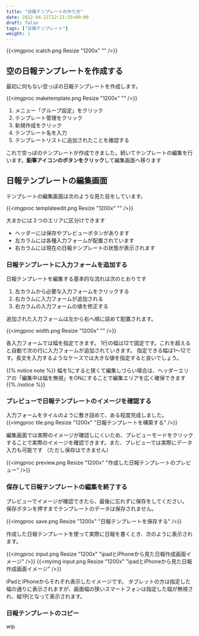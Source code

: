 ```yaml
---
title: "日報テンプレートの作り方"
date: 2022-04-21T12:21:55+09:00
draft: false
tags: ["日報テンプレート"]
weight: 1
---
```


{{<imgproc icatch.png Resize "1200x" "" />}}

## 空の日報テンプレートを作成する

最初に何もない空っぽの日報テンプレートを作成します。

{{<imgproc maketemplate.png Resize "1200x" "" />}}

1. メニュー「グループ設定」をクリック
1. テンプレート管理をクリック
1. 新規作成をクリック
1. テンプレート名を入力
1. テンプレートリストに追加されたことを確認する


これで空っぽのテンプレートが作成できました。続いてテンプレートの編集を行います。**鉛筆アイコンのボタンをクリック**して編集画面へ移ります

## 日報テンプレートの編集画面

テンプレートの編集画面は次のような見た目をしています。

{{<imgproc templateedit.png Resize "1200x" "" />}}

大まかには３つのエリアに区分けできます

- ヘッダーには保存やプレビューボタンがあります
- 左カラムには各種入力フォームが配置されています
- 右カラムには現在の日報テンプレートの状態が表示されます

### 日報テンプレートに入力フォームを追加する

日報テンプレートを編集する基本的な流れは次のとおりです

1. 左カラムから必要な入力フォームをクリックする
1. 右カラムに入力フォームが追加される
1. 右カラムの入力フォームの値を修正する

追加された入力フォームは左から右へ順に詰めて配置されます。

{{<imgproc width.png Resize "1200x" "" />}}

各入力フォームでは幅を指定できます。
1行の幅は12で固定です。これを超えると自動で次の行に入力フォームが追加されていきます。
指定できる幅は1〜12です。長文を入力するようなケースでは大きな値を指定すると良いでしょう。


{{% notice note %}}
幅を1にすると狭くて編集しづらい場合は、ヘッダーエリアの「編集中は幅を無視」をONにすることで編集エリアを広く確保できます
{{% /notice %}}

### プレビューで日報テンプレートのイメージを確認する

入力フォームをタイルのように敷き詰めて、ある程度完成しました。
{{<imgproc tile.png Resize "1200x" "日報テンプレートを構築する" />}}

編集画面では実際のイメージが確認しにくいため、プレビューモードをクリックすることで実際のイメージを確認できます。また、プレビューでは実際にデータ入力も可能です
（ただし保存はできません）

{{<imgproc preview.png Resize "1200x" "作成した日報テンプレートのプレビュー" />}}

### 保存して日報テンプレートの編集を終了する

プレビューでイメージが確認できたら、最後に忘れずに保存をしてください。
保存ボタンを押すまでテンプレートのデータは保存されません。

{{<imgproc save.png Resize "1200x" "日報テンプレートを保存する" />}}

作成した日報テンプレートを使って実際に日報を書くとき、次のように表示されます。

{{<imgproc input.png Resize "1200x" "ipadとiPhoneから見た日報作成画面イメージ" />}}
{{<myimg input.png Resize "1200x" "ipadとiPhoneから見た日報作成画面イメージ" />}}

iPadとiPhoneからそれぞれ表示したイメージです。
タブレットの方は指定した幅の通りに表示されますが、画面幅の狭いスマートフォンは指定した幅が無視され、縦1列となって表示されます。

### 日報テンプレートのコピー

wip